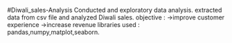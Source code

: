 #Diwali_sales-Analysis
Conducted and exploratory data analysis.
extracted data from csv file and analyzed Diwali sales.
objective :
->improve customer experience
->increase revenue
libraries used : pandas,numpy,matplot,seaborn.
